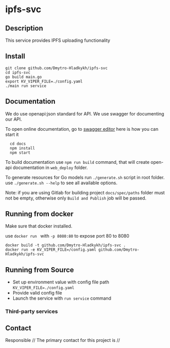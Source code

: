 # ipfs-svc

## Description

This service provides IPFS uploading functionality

## Install

  ```
  git clone github.com/Dmytro-Hladkykh/ipfs-svc
  cd ipfs-svc
  go build main.go
  export KV_VIPER_FILE=./config.yaml
  ./main run service
  ```

## Documentation

We do use openapi:json standard for API. We use swagger for documenting our API.

To open online documentation, go to [swagger editor](http://localhost:8080/swagger-editor/) here is how you can start it
```
  cd docs
  npm install
  npm start
```
To build documentation use `npm run build` command,
that will create open-api documentation in `web_deploy` folder.

To generate resources for Go models run `./generate.sh` script in root folder.
use `./generate.sh --help` to see all available options.

Note: if you are using Gitlab for building project `docs/spec/paths` folder must not be
empty, otherwise only `Build and Publish` job will be passed.  

## Running from docker 
  
Make sure that docker installed.

use `docker run ` with `-p 8080:80` to expose port 80 to 8080

  ```
  docker build -t github.com/Dmytro-Hladkykh/ipfs-svc .
  docker run -e KV_VIPER_FILE=/config.yaml github.com/Dmytro-Hladkykh/ipfs-svc
  ```

## Running from Source

* Set up environment value with config file path `KV_VIPER_FILE=./config.yaml`
* Provide valid config file
* Launch the service with `run service` command



### Third-party services


## Contact

Responsible //
The primary contact for this project is  //
